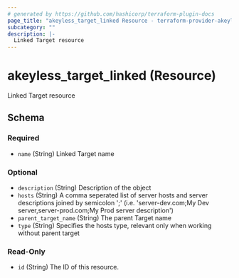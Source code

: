 ```yaml
---
# generated by https://github.com/hashicorp/terraform-plugin-docs
page_title: "akeyless_target_linked Resource - terraform-provider-akeyless"
subcategory: ""
description: |-
  Linked Target resource
---
```


# akeyless_target_linked (Resource)

Linked Target resource



<!-- schema generated by tfplugindocs -->
## Schema

### Required

- `name` (String) Linked Target name

### Optional

- `description` (String) Description of the object
- `hosts` (String) A comma seperated list of server hosts and server descriptions joined by semicolon ';' (i.e. 'server-dev.com;My Dev server,server-prod.com;My Prod server description')
- `parent_target_name` (String) The parent Target name
- `type` (String) Specifies the hosts type, relevant only when working without parent target

### Read-Only

- `id` (String) The ID of this resource.


